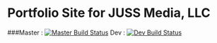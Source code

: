 Portfolio Site for JUSS Media, LLC
===============
###Master : [![Master Build Status](https://travis-ci.org/jussmedia/portfolio_website.svg?branch=master)](https://travis-ci.org/jussmedia/portfolio_website ) Dev : [![ Dev Build Status](https://travis-ci.org/jussmedia/portfolio_website.svg?branch=dev)](https://travis-ci.org/jussmedia/portfolio_website)
